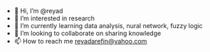 - 👋 Hi, I’m @reyad
- 👀 I’m interested in research
- 🌱 I’m currently learning data analysis, nural network, fuzzy logic
- 💞️ I’m looking to collaborate on sharing knowledge
- 📫 How to reach me reyadarefin@yahoo.com

<!---
reyad000/reyad000 is a ✨ special ✨ repository because its `README.md` (this file) appears on your GitHub profile.
You can click the Preview link to take a look at your changes.
--->
